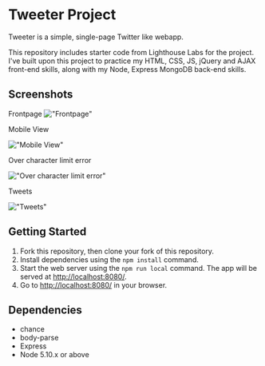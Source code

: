 # Tweeter Project

Tweeter is a simple, single-page Twitter like webapp.

This repository includes starter code from Lighthouse Labs for the project.
I've built upon this project to practice my HTML, CSS, JS, jQuery and AJAX front-end skills, along with my Node, Express MongoDB back-end skills.

## Screenshots

Frontpage
!["Frontpage"](https://i.imgur.com/iUUNH6A.png)


Mobile View


!["Mobile View"](https://i.imgur.com/cfSQ3PL.png)


Over character limit error


!["Over character limit error"](https://i.imgur.com/8ylSSv1.png)


Tweets


!["Tweets"](https://i.imgur.com/p2yBLm1.png)


## Getting Started

1. Fork this repository, then clone your fork of this repository.
2. Install dependencies using the `npm install` command.
3. Start the web server using the `npm run local` command. The app will be served at <http://localhost:8080/>.
4. Go to <http://localhost:8080/> in your browser.

## Dependencies

- chance
- body-parse
- Express
- Node 5.10.x or above
